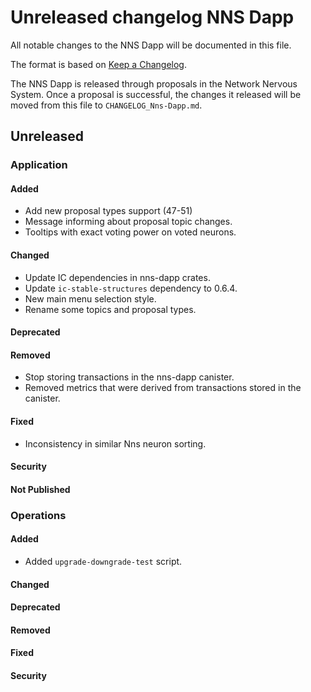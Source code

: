 
# Unreleased changelog NNS Dapp

All notable changes to the NNS Dapp will be documented in this file.

The format is based on [Keep a Changelog](https://keepachangelog.com/en/1.0.0/).

The NNS Dapp is released through proposals in the Network Nervous System. Once a
proposal is successful, the changes it released will be moved from this file to
`CHANGELOG_Nns-Dapp.md`.

## Unreleased

### Application

#### Added

* Add new proposal types support (47-51)
* Message informing about proposal topic changes.
* Tooltips with exact voting power on voted neurons.

#### Changed

* Update IC dependencies in nns-dapp crates.
* Update `ic-stable-structures` dependency to 0.6.4.
* New main menu selection style.
* Rename some topics and proposal types.

#### Deprecated

#### Removed

* Stop storing transactions in the nns-dapp canister.
* Removed metrics that were derived from transactions stored in the canister.

#### Fixed

* Inconsistency in similar Nns neuron sorting.

#### Security

#### Not Published

### Operations

#### Added

* Added `upgrade-downgrade-test` script.

#### Changed

#### Deprecated

#### Removed

#### Fixed

#### Security
